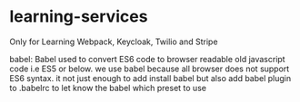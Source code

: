 # learning-services
Only for Learning Webpack, Keycloak, Twilio and Stripe

babel:
      Babel used to convert ES6 code to browser readable old javascript code i.e ES5 or below. 
      we use babel because all browser does not support ES6 syntax. it not just enough to add
      install babel but also add babel plugin to .babelrc to let know the babel which preset to 
      use
